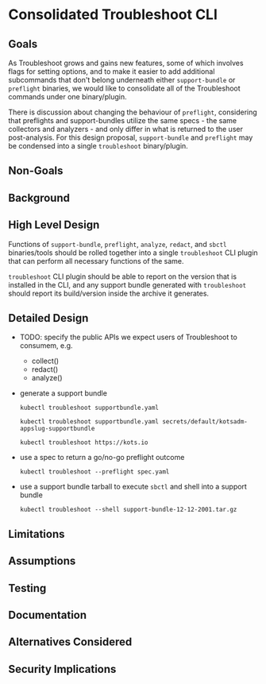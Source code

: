 # Consolidated Troubleshoot CLI

## Goals

As Troubleshoot grows and gains new features, some of which involves flags for setting options, and to make it easier to add additional subcommands that don't belong underneath either `support-bundle` or `preflight` binaries, we would like to consolidate all of the Troubleshoot commands under one binary/plugin.

There is discussion about changing the behaviour of `preflight`, considering that preflights and support-bundles utilize the same specs - the same collectors and analyzers - and only differ in what is returned to the user post-analysis.  For this design proposal, `support-bundle` and `preflight` may be condensed into a single `troubleshoot` binary/plugin.

## Non-Goals

## Background

## High Level Design

Functions of `support-bundle`, `preflight`, `analyze`, `redact`, and `sbctl` binaries/tools should be rolled together into a single `troubleshoot` CLI plugin that can perform all necessary functions of the same.

`troubleshoot` CLI plugin should be able to report on the version that is installed in the CLI, and any support bundle generated with `troubleshoot` should report its build/version inside the archive it generates.

## Detailed Design

- TODO: specify the public APIs we expect users of Troubleshoot to consumem, e.g.
  - collect()
  - redact()
  - analyze()

- generate a support bundle

  `kubectl troubleshoot supportbundle.yaml`

  `kubectl troubleshoot supportbundle.yaml secrets/default/kotsadm-appslug-supportbundle`

  `kubectl troubleshoot https://kots.io`



- use a spec to return a go/no-go preflight outcome

  `kubectl troubleshoot --preflight spec.yaml`

- use a support bundle tarball to execute `sbctl` and shell into a support bundle

  `kubectl troubleshoot --shell support-bundle-12-12-2001.tar.gz`

## Limitations



## Assumptions

## Testing

## Documentation

## Alternatives Considered

## Security Implications
